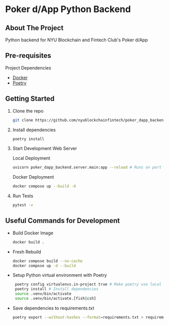 # Poker d/App Python Backend

## About The Project

Python backend for NYU Blockchain and Fintech Club's Poker d/App

## Pre-requisites

Project Dependencies

- [Docker](https://docs.docker.com/engine/install/)
- [Poetry](https://pypi.org/project/poetry/)

## Getting Started

1. Clone the repo

   ```sh
   git clone https://github.com/nyublockchainfintech/poker_dapp_backend
   ```

2. Install dependencies

   ```sh
   poetry install
   ```

3. Start Development Web Server

   Local Deployment

   ```sh
   uvicorn poker_dapp_backend.server.main:app --reload # Runs on port 8000
   ```

   Docker Deployment

   ```sh
   docker compose up --build -d
   ```

4. Run Tests

   ```sh
   pytest -v
   ```

## Useful Commands for Development

- Build Docker Image

  ```sh
  docker build .
  ```

- Fresh Rebuild

  ```sh
  docker compose build --no-cache
  docker compose up -d --build
  ```

- Setup Python virtual environment with Poetry

  ```sh
   poetry config virtualenvs.in-project true # Make poetry use local .venv folder
   poetry install # Install dependencies
   source .venv/bin/activate
   source .venv/bin/activate.[fish|csh]
  ```

- Save dependencies to requirements.txt

  ```sh
  poetry export --without-hashes --format=requirements.txt > requirements.txt
  ```
